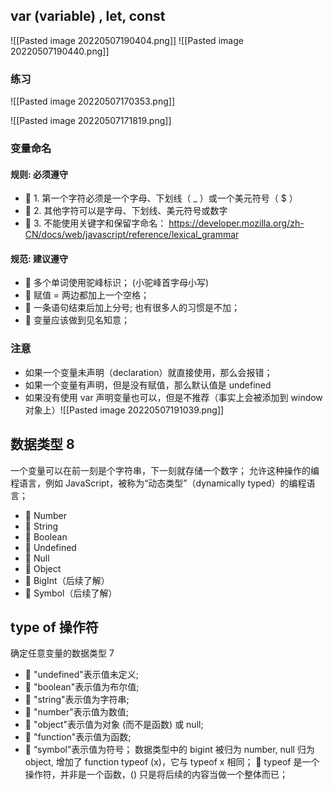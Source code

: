 ## var (variable) ,  let, const
![[Pasted image 20220507190404.png]]
![[Pasted image 20220507190440.png]]
### 练习
![[Pasted image 20220507170353.png]]

![[Pasted image 20220507171819.png]]
### 变量命名
#### 规则: 必须遵守
-  1. 第一个字符必须是一个字母、下划线（ _ ）或一个美元符号（ $ ） 
-  2. 其他字符可以是字母、下划线、美元符号或数字
-  3. 不能使用关键字和保留字命名：
https://developer.mozilla.org/zh-CN/docs/web/javascript/reference/lexical_grammar
#### 规范: 建议遵守 
-  多个单词使用驼峰标识； (小驼峰首字母小写)
-  赋值 = 两边都加上一个空格； 
-  一条语句结束后加上分号; 也有很多人的习惯是不加； 
-  变量应该做到见名知意；

### 注意
- 如果一个变量未声明（declaration）就直接使用，那么会报错；
- 如果一个变量有声明，但是没有赋值，那么默认值是 undefined
- 如果没有使用 var 声明变量也可以，但是不推荐（事实上会被添加到 window 对象上）![[Pasted image 20220507191039.png]]

## 数据类型 8
一个变量可以在前一刻是个字符串，下一刻就存储一个数字；  允许这种操作的编程语言，例如 JavaScript，被称为“动态类型”（dynamically typed）的编程语言；
-  Number 
-  String 
-  Boolean 
-  Undefined 
-  Null 
-  Object 
-  BigInt（后续了解） 
-  Symbol（后续了解）

## type of 操作符
确定任意变量的数据类型 7  
-  "undefined"表示值未定义; 
-  "boolean"表示值为布尔值; 
-  "string"表示值为字符串; 
-  "number"表示值为数值;
-  "object"表示值为对象 (而不是函数) 或 null; 
-  "function"表示值为函数; 
-  “symbol”表示值为符号；
数据类型中的 bigint 被归为 number, null 归为 object, 增加了 function
typeof (x)，它与 typeof x 相同； 
 typeof 是一个操作符，并非是一个函数，() 只是将后续的内容当做一个整体而已；